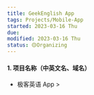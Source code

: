 ```yaml
---
title: GeekEnglish App
tags: Projects/Mobile-App
started: 2023-03-16 Thu
due:
modified: 2023-03-16 Thu
status: 🟡Organizing
---
```

#### 1. 项目名称（中英文名、域名）
- 极客英语 App > 
